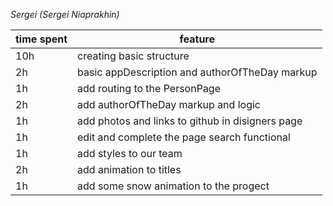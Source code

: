 _Sergei (Sergei Niaprakhin)_

| time spent | feature                                            |
| ---------- | -------------------------------------------------- |
| 10h        | creating basic structure                           |
| 2h         | basic appDescription and authorOfTheDay markup     |
| 1h         | add routing to the PersonPage                      |
| 2h         | add authorOfTheDay markup and logic                |
| 1h         | add photos and links to github in disigners page   |
| 1h         | edit and complete the page search functional       |
| 1h         | add styles to our team                             |
| 2h         | add animation to titles                            |
| 1h         | add some snow animation to the progect             |

